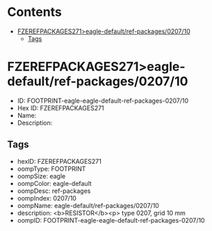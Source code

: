 



Contents
========

* [FZEREFPACKAGES271>eagle-default/ref-packages/0207/10](#fzerefpackages271eagle-defaultref-packages020710)
	* [Tags](#tags)

# FZEREFPACKAGES271>eagle-default/ref-packages/0207/10

- ID: FOOTPRINT-eagle-eagle-default-ref-packages-0207/10
- Hex ID: FZEREFPACKAGES271
- Name: 
- Description: 

## Tags

- hexID: FZEREFPACKAGES271
- oompType: FOOTPRINT
- oompSize: eagle
- oompColor: eagle-default
- oompDesc: ref-packages
- oompIndex: 0207/10
- oompName: eagle-default/ref-packages/0207/10
- description: &lt;b&gt;RESISTOR&lt;/b&gt;&lt;p&gt;&#xD;
type 0207, grid 10 mm
- oompID: FOOTPRINT-eagle-eagle-default-ref-packages-0207/10
